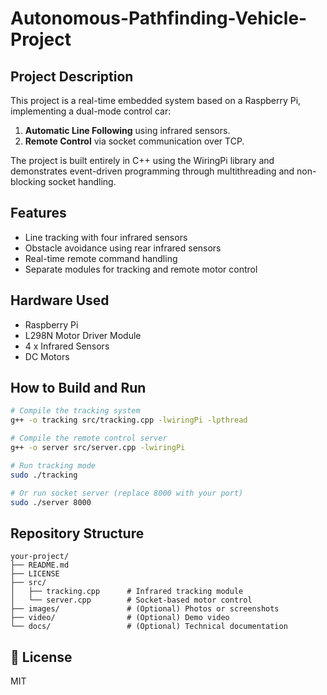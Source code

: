 # Autonomous-Pathfinding-Vehicle-Project

##  Project Description
This project is a real-time embedded system based on a Raspberry Pi, implementing a dual-mode control car:
1. **Automatic Line Following** using infrared sensors.
2. **Remote Control** via socket communication over TCP.

The project is built entirely in C++ using the WiringPi library and demonstrates event-driven programming through multithreading and non-blocking socket handling.

##  Features
- Line tracking with four infrared sensors
- Obstacle avoidance using rear infrared sensors
- Real-time remote command handling
- Separate modules for tracking and remote motor control

##  Hardware Used
- Raspberry Pi
- L298N Motor Driver Module
- 4 x Infrared Sensors
- DC Motors

##  How to Build and Run
```bash
# Compile the tracking system
g++ -o tracking src/tracking.cpp -lwiringPi -lpthread

# Compile the remote control server
g++ -o server src/server.cpp -lwiringPi

# Run tracking mode
sudo ./tracking

# Or run socket server (replace 8000 with your port)
sudo ./server 8000
```

##  Repository Structure
```
your-project/
├── README.md
├── LICENSE
├── src/
│   ├── tracking.cpp      # Infrared tracking module
│   └── server.cpp        # Socket-based motor control
├── images/               # (Optional) Photos or screenshots
├── video/                # (Optional) Demo video
└── docs/                 # (Optional) Technical documentation
```



## 📄 License
MIT
